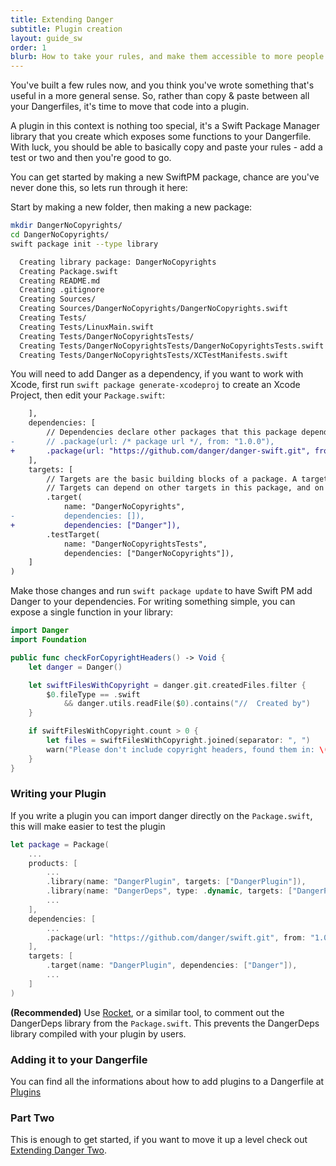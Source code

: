 ```yaml
---
title: Extending Danger
subtitle: Plugin creation
layout: guide_sw
order: 1
blurb: How to take your rules, and make them accessible to more people by writing a Danger plugin.
---
```


You've built a few rules now, and you think you've wrote something that's useful in a more general sense. So, rather
than copy & paste between all your Dangerfiles, it's time to move that code into a plugin.

A plugin in this context is nothing too special, it's a Swift Package Manager library that you create which exposes some
functions to your Dangerfile. With luck, you should be able to basically copy and paste your rules - add a test or two
and then you're good to go.

You can get started by making a new SwiftPM package, chance are you've never done this, so lets run through it here:

Start by making a new folder, then making a new package:

```sh
mkdir DangerNoCopyrights/
cd DangerNoCopyrights/
swift package init --type library

  Creating library package: DangerNoCopyrights
  Creating Package.swift
  Creating README.md
  Creating .gitignore
  Creating Sources/
  Creating Sources/DangerNoCopyrights/DangerNoCopyrights.swift
  Creating Tests/
  Creating Tests/LinuxMain.swift
  Creating Tests/DangerNoCopyrightsTests/
  Creating Tests/DangerNoCopyrightsTests/DangerNoCopyrightsTests.swift
  Creating Tests/DangerNoCopyrightsTests/XCTestManifests.swift
```

You will need to add Danger as a dependency, if you want to work with Xcode, first run
`swift package generate-xcodeproj` to create an Xcode Project, then edit your `Package.swift`:

```diff
    ],
    dependencies: [
        // Dependencies declare other packages that this package depends on.
-       // .package(url: /* package url */, from: "1.0.0"),
+       .package(url: "https://github.com/danger/danger-swift.git", from: "0.7.3")
    ],
    targets: [
        // Targets are the basic building blocks of a package. A target can define a module or a test suite.
        // Targets can depend on other targets in this package, and on products in packages which this package depends on.
        .target(
            name: "DangerNoCopyrights",
-           dependencies: []),
+           dependencies: ["Danger"]),
        .testTarget(
            name: "DangerNoCopyrightsTests",
            dependencies: ["DangerNoCopyrights"]),
    ]
)
```

Make those changes and run `swift package update` to have Swift PM add Danger to your dependencies. For writing
something simple, you can expose a single function in your library:

```swift
import Danger
import Foundation

public func checkForCopyrightHeaders() -> Void {
    let danger = Danger()

    let swiftFilesWithCopyright = danger.git.createdFiles.filter {
        $0.fileType == .swift
            && danger.utils.readFile($0).contains("//  Created by")
    }

    if swiftFilesWithCopyright.count > 0 {
        let files = swiftFilesWithCopyright.joined(separator: ", ")
        warn("Please don't include copyright headers, found them in: \(files)")
    }
}
```

### Writing your Plugin

If you write a plugin you can import danger directly on the `Package.swift`, this will make easier to test the plugin

```swift
let package = Package(
    ...
    products: [
        ...
        .library(name: "DangerPlugin", targets: ["DangerPlugin"]),
        .library(name: "DangerDeps", type: .dynamic, targets: ["DangerPlugin"]), // dev
        ...
    ],
    dependencies: [
        ...
        .package(url: "https://github.com/danger/swift.git", from: "1.0.0"),
    ],
    targets: [
        .target(name: "DangerPlugin", dependencies: ["Danger"]),
        ...
    ]
)
```

**(Recommended)** Use [Rocket](https://github.com/f-meloni/Rocket), or a similar tool, to comment out the DangerDeps library from the `Package.swift`. 
This prevents the DangerDeps library compiled with your plugin by users.

### Adding it to your Dangerfile

You can find all the informations about how to add plugins to a Dangerfile at
[Plugins](https://danger.systems/swift/guides/about_the_dangerfile.html#plugins)

### Part Two

This is enough to get started, if you want to move it up a level check out [Extending Danger Two](extending_danger_two.html).
